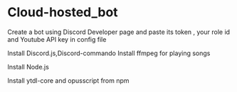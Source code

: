 # Cloud-hosted_bot

Create a bot using Discord Developer page and paste its token , your role id and Youtube API key in config file

Install Discord.js,Discord-commando
Install ffmpeg for playing songs

Install Node.js

Install ytdl-core and opusscript from npm
